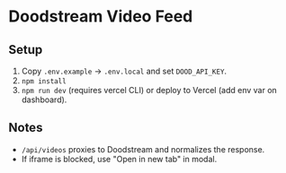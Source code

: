 # Doodstream Video Feed

## Setup
1. Copy `.env.example` -> `.env.local` and set `DOOD_API_KEY`.
2. `npm install`
3. `npm run dev` (requires vercel CLI) or deploy to Vercel (add env var on dashboard).

## Notes
- `/api/videos` proxies to Doodstream and normalizes the response.
- If iframe is blocked, use "Open in new tab" in modal.